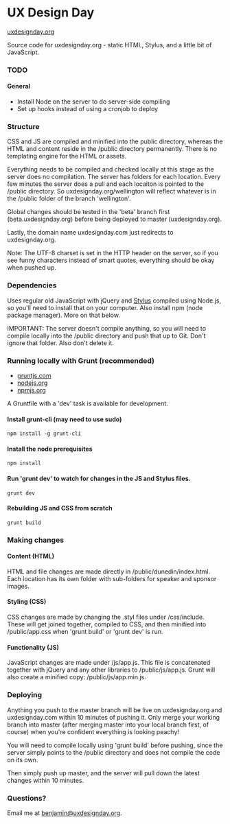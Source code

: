 UX Design Day
=============
[uxdesignday.org](http://uxdesignday.org)

Source code for uxdesignday.org - static HTML, Stylus, and a little bit of JavaScript.

### TODO

#### General

* Install Node on the server to do server-side compiling
* Set up hooks instead of using a cronjob to deploy

### Structure

CSS and JS are compiled and minified into the public directory, whereas the HTML and content reside in the /public directory permanently. There is no templating engine for the HTML or assets. 

Everything needs to be compiled and checked locally at this stage as the server does no compilation. The server has folders for each location. Every few minutes the server does a pull and each locaiton is pointed to the /public directory. So uxdesignday.org/wellington will reflect whatever is in the /public folder of the branch 'wellington'.

Global changes should be tested in the 'beta' branch first (beta.uxdesignday.org) before being deployed to master (uxdesignday.org).

Lastly, the domain name uxdesignday.com just redirects to uxdesignday.org.

Note: The UTF-8 charset is set in the HTTP header on the server, so if you see funny characters instead of smart quotes, everything should be okay when pushed up.

### Dependencies

Uses regular old JavaScript with jQuery and [Stylus](http://learnboost.github.com/stylus/) compiled using Node.js, so you'll need to install that on your computer. Also install npm (node package manager). More on that below.

IMPORTANT: The server doesn't compile anything, so you will need to compile locally into the /public directory and push that up to Git. Don't ignore that folder. Also don't delete it.

### Running locally with Grunt (recommended)

* [gruntjs.com](http://gruntjs.com/)
* [nodejs.org](http://nodejs.org/)
* [npmjs.org](https://npmjs.org/)

A Gruntfile with a 'dev' task is available for development.

#### Install grunt-cli (may need to use sudo)

    npm install -g grunt-cli

#### Install the node prerequisites

    npm install

#### Run 'grunt dev' to watch for changes in the JS and Stylus files.

    grunt dev

#### Rebuilding JS and CSS from scratch

    grunt build

### Making changes

#### Content (HTML)

HTML and file changes are made directly in /public/dunedin/index.html. Each location has its own folder with sub-folders for speaker and sponsor images.

#### Styling (CSS)

CSS changes are made by changing the .styl files under /css/include. These will get joined together, compiled to CSS, and then minified into /public/app.css when 'grunt build' or 'grunt dev' is run.

#### Functionality (JS)

JavaScript changes are made under /js/app.js. This file is concatenated together with jQuery and any other libraries to /public/js/app.js. Grunt will also create a minified copy: /public/js/app.min.js.

### Deploying

Anything you push to the master branch will be live on uxdesignday.org and uxdesignday.com within 10 minutes of pushing it. Only merge your working branch into master (after merging master into your local branch first, of course) when you're confident everything is looking peachy! 

You will need to compile locally using 'grunt build' before pushing, since the server simply points to the /public directory and does not compile the code on its own.

Then simply push up master, and the server will pull down the latest changes within 10 minutes.


### Questions?

Email me at benjamin@uxdesignday.org.
